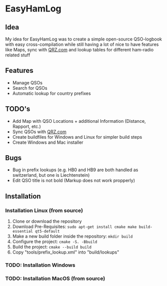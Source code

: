 # EasyHamLog

## Idea
My idea for EasyHamLog was to create a simple open-source QSO-logbook with easy cross-compilation while still having a lot of nice to have features like Maps, sync with [QRZ.com](https://qrz.com) and lookup tables for different ham-radio related stuff 

## Features
- Manage QSOs
- Search for QSOs
- Automatic lookup for country prefixes

## TODO's
- Add Map with QSO Locations + additional Information (Distance, Rapport, etc.)
- Sync QSOs with [QRZ.com](https://qrz.com)
- Create buildfiles for Windows and Linux for simpler build steps
- Create Windows and Mac installer

## Bugs
- Bug in prefix lookups (e.g. HB0 and HB9 are both handled as switzerland, but one is Liechtenstein)
- Edit QSO title is not bold (Markup does not work propperly)

## Installation

### Installation Linux (from source)
1. Clone or download the repository
2. Download Pre-Requisites: ```sudo apt-get install cmake make build-essential qt5-default```
3. Make a new build folder inside the repository: ```mkdir build```
4. Configure the project: ```cmake -S. -Bbuild```
5. Build the project: ```cmake --build build```
6. Copy "tools/prefix_lookup.xml" into "build/lookups"

### TODO: Installation Windows

### TODO: Installation MacOS (from source)
